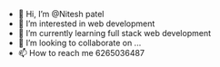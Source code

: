 - 👋 Hi, I’m @Nitesh patel
- 👀 I’m interested in  web development
- 🌱 I’m currently learning full stack web development
- 💞️ I’m looking to collaborate on ...
- 📫 How to reach me 6265036487

<!---
Niteshpatel1/Niteshpatel1 is a ✨ special ✨ repository because its `README.md` (this file) appears on your GitHub profile.
You can click the Preview link to take a look at your changes.
--->

